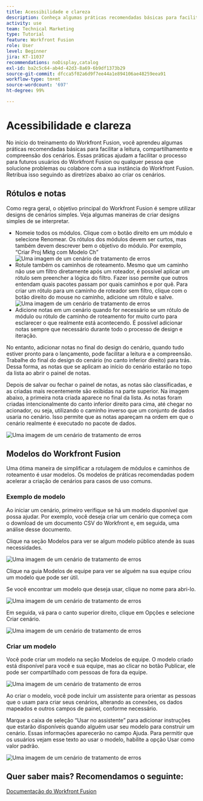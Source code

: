 ```yaml
---
title: Acessibilidade e clareza
description: Conheça algumas práticas recomendadas básicas para facilitar a leitura, o compartilhamento e a compreensão de cenários.
activity: use
team: Technical Marketing
type: Tutorial
feature: Workfront Fusion
role: User
level: Beginner
jira: KT-11037
recommendations: noDisplay,catalog
exl-id: ba2c5c64-ab4d-42d3-8a69-6b9df1373b29
source-git-commit: dfcca5f02a6d9f7ee44a1e894106ae48259eea91
workflow-type: tm+mt
source-wordcount: '697'
ht-degree: 99%

---
```


# Acessibilidade e clareza

No início do treinamento do Workfront Fusion, você aprendeu algumas práticas recomendadas básicas para facilitar a leitura, compartilhamento e compreensão dos cenários. Essas práticas ajudam a facilitar o processo para futuros usuários do Workfront Fusion ou qualquer pessoa que solucione problemas ou colabore com a sua instância do Workfront Fusion. Retribua isso seguindo as diretrizes abaixo ao criar os cenários.

## Rótulos e notas

Como regra geral, o objetivo principal do Workfront Fusion é sempre utilizar designs de cenários simples. Veja algumas maneiras de criar designs simples de se interpretar.

* Nomeie todos os módulos. Clique com o botão direito em um módulo e selecione Renomear. Os rótulos dos módulos devem ser curtos, mas também devem descrever bem o objetivo do módulo. Por exemplo, “Criar Proj Mktg com Modelo Ch”
  ![Uma imagem de um cenário de tratamento de erros](assets/design-optimization-and-testing-1.png)
* Rotule também os caminhos de roteamento. Mesmo que um caminho não use um filtro diretamente após um roteador, é possível aplicar um rótulo sem preencher a lógica do filtro. Fazer isso permite que outros entendam quais pacotes passam por quais caminhos e por quê. Para criar um rótulo para um caminho de roteador sem filtro, clique com o botão direito do mouse no caminho, adicione um rótulo e salve.
  ![Uma imagem de um cenário de tratamento de erros](assets/design-optimization-and-testing-2.png)
* Adicione notas em um cenário quando for necessário se um rótulo de módulo ou rótulo de caminho de roteamento for muito curto para esclarecer o que realmente está acontecendo. É possível adicionar notas sempre que necessário durante todo o processo de design e iteração.

No entanto, adicionar notas no final do design do cenário, quando tudo estiver pronto para o lançamento, pode facilitar a leitura e a compreensão. Trabalhe do final do design do cenário (no canto inferior direito) para trás. Dessa forma, as notas que se aplicam ao início do cenário estarão no topo da lista ao abrir o painel de notas.

Depois de salvar ou fechar o painel de notas, as notas são classificadas, e as criadas mais recentemente são exibidas na parte superior. Na imagem abaixo, a primeira nota criada aparece no final da lista. As notas foram criadas intencionalmente do canto inferior direito para cima, até chegar no acionador, ou seja, utilizando o caminho inverso que um conjunto de dados usaria no cenário. Isso permite que as notas apareçam na ordem em que o cenário realmente é executado no pacote de dados.

![Uma imagem de um cenário de tratamento de erros](assets/design-optimization-and-testing-3.png)

## Modelos do Workfront Fusion

Uma ótima maneira de simplificar a rotulagem de módulos e caminhos de roteamento é usar modelos. Os modelos de práticas recomendadas podem acelerar a criação de cenários para casos de uso comuns.

### Exemplo de modelo

Ao iniciar um cenário, primeiro verifique se há um modelo disponível que possa ajudar. Por exemplo, você deseja criar um cenário que começa com o download de um documento CSV do Workfront e, em seguida, uma análise desse documento.

Clique na seção Modelos para ver se algum modelo público atende às suas necessidades.

![Uma imagem de um cenário de tratamento de erros](assets/design-optimization-and-testing-4.png)

Clique na guia Modelos de equipe para ver se alguém na sua equipe criou um modelo que pode ser útil.

Se você encontrar um modelo que deseja usar, clique no nome para abri-lo.

![Uma imagem de um cenário de tratamento de erros](assets/design-optimization-and-testing-5.png)

Em seguida, vá para o canto superior direito, clique em Opções e selecione Criar cenário.

![Uma imagem de um cenário de tratamento de erros](assets/design-optimization-and-testing-6.png)

### Criar um modelo

Você pode criar um modelo na seção Modelos de equipe. O modelo criado está disponível para você e sua equipe, mas ao clicar no botão Publicar, ele pode ser compartilhado com pessoas de fora da equipe.

![Uma imagem de um cenário de tratamento de erros](assets/design-optimization-and-testing-7.png)

Ao criar o modelo, você pode incluir um assistente para orientar as pessoas que o usam para criar seus cenários, alterando as conexões, os dados mapeados e outros campos de painel, conforme necessário.

Marque a caixa de seleção “Usar no assistente” para adicionar instruções que estarão disponíveis quando alguém usar seu modelo para construir um cenário. Essas informações aparecerão no campo Ajuda. Para permitir que os usuários vejam esse texto ao usar o modelo, habilite a opção Usar como valor padrão.

![Uma imagem de um cenário de tratamento de erros](assets/design-optimization-and-testing-8.png)

## Quer saber mais? Recomendamos o seguinte:

[Documentação do Workfront Fusion](https://experienceleague.adobe.com/en/docs/workfront-fusion/using/get-started-with-fusion/understand-workfront-fusion/workfront-fusion-overview)
